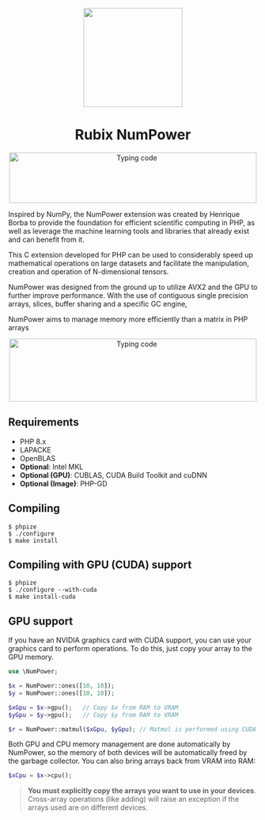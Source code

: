 <p align="center">
  <img src="https://github.com/user-attachments/assets/11bc8f07-60cb-4628-bc88-5dee4b22bdc6" width="200" height="200">
</p>

<h1 align="center">Rubix NumPower</h1>
<p align="center">
<img width="500" height="102" src="https://readme-typing-svg.demolab.com?font=Fira+Code&duration=2500&pause=250&color=F7381D&multiline=true&width=500&height=102&separator=%3C&lines=use+NumPower;%3C%24arr+%3D+NumPower%3A%3Aarray(%5B%5B1%2C+2%5D%2C+%5B3%2C+4%5D%5D);%3C%24result+%3D+%24arr+*+2;%3Cecho+%24result;" alt="Typing code" />
</p>

Inspired by NumPy, the NumPower extension was created by Henrique Borba to provide the foundation for efficient scientific computing in PHP, as well as leverage the machine learning tools and libraries that already exist and can benefit from it.

This C extension developed for PHP can be used to considerably speed up mathematical operations on large datasets and facilitate the manipulation, creation and operation of N-dimensional tensors.

NumPower was designed from the ground up to utilize AVX2 and the GPU to further improve performance. With the use of contiguous single precision arrays, slices, buffer sharing and a specific GC engine, 

NumPower aims to manage memory more efficiently than a matrix in PHP arrays

<p align="center">
<img width="500" height="127" src="https://readme-typing-svg.demolab.com?font=Fira+Code&duration=2500&pause=250&color=F7381D&multiline=true&width=500&height=127&separator=%3C&lines=use+NumPower;%3C%24a+%3D+NumPower%3A%3Anormal(%5B2%2C+2%5D)-%3Egpu();%3C%24b+%3D+NumPower%3A%3Anormal(%5B2%2C+2%5D)-%3Egpu();%3C%24result+%3D+NumPower%3A%3Amatmul(%24aGpu%2C+%24bGpu);%3Cecho+%24result;" alt="Typing code" />
</p>

## Requirements
- PHP 8.x
- LAPACKE
- OpenBLAS
- **Optional**: Intel MKL
- **Optional (GPU)**: CUBLAS, CUDA Build Toolkit and cuDNN
- **Optional (Image)**: PHP-GD

## Compiling

``` 
$ phpize
$ ./configure
$ make install
```

## Compiling with GPU (CUDA) support

``` 
$ phpize
$ ./configure --with-cuda
$ make install-cuda
```

## GPU support

If you have an NVIDIA graphics card with CUDA support, you can use your graphics card 
to perform operations. To do this, just copy your array to the GPU memory.

```php
use \NumPower;

$x = NumPower::ones([10, 10]);
$y = NumPower::ones([10, 10]);

$xGpu = $x->gpu();   // Copy $x from RAM to VRAM
$yGpu = $y->gpu();   // Copy $y from RAM to VRAM

$r = NumPower::matmul($xGpu, $yGpu); // Matmul is performed using CUDA
```

Both GPU and CPU memory management are done automatically by NumPower, so the memory of both devices will be 
automatically freed by the garbage collector.  You can also bring arrays back from VRAM into RAM:

```php 
$xCpu = $x->cpu();
```

> **You must explicitly copy the arrays you want to use in your devices**. Cross-array operations (like adding) will 
> raise an exception if the arrays used are on different devices.
